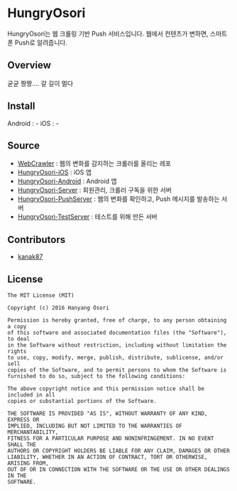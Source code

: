 # HungryOsori
HungryOsori는 웹 크롤링 기반 Push 서비스입니다. 웹에서 컨텐츠가 변하면, 스마트폰 Push로 알려줍니다.

## Overview
굳굳 짱짱.... 갈 길이 멀다

## Install
Android : -
iOS : -

## Source
- [WebCrawler]() : 웹의 변화를 감지하는 크롤러를 올리는 레포
- [HungryOsori-iOS](https://github.com/HyOsori/HungryOsori-iOS) : iOS 앱
- [HungryOsori-Android](https://github.com/HyOsori/HungryOsori-Android) : Android 앱
- [HungryOsori-Server](https://github.com/HyOsori/HungryOsori-Server) : 회원관리, 크롤러 구독을 위한 서버 
- [HungryOsori-PushServer](https://github.com/HyOsori/HungryOsori-PushServer) : 웹의 변화를 확인하고, Push 메시지를 발송하는 서버
- [HungryOsori-TestServer](https://github.com/HyOsori/HungryOsori-TestServer) : 테스트를 위해 만든 서버

## Contributors
* [kanak87](https://github.com/kanak87)

## License
```
The MIT License (MIT)

Copyright (c) 2016 Hanyang Osori

Permission is hereby granted, free of charge, to any person obtaining a copy
of this software and associated documentation files (the "Software"), to deal
in the Software without restriction, including without limitation the rights
to use, copy, modify, merge, publish, distribute, sublicense, and/or sell
copies of the Software, and to permit persons to whom the Software is
furnished to do so, subject to the following conditions:

The above copyright notice and this permission notice shall be included in all
copies or substantial portions of the Software.

THE SOFTWARE IS PROVIDED "AS IS", WITHOUT WARRANTY OF ANY KIND, EXPRESS OR
IMPLIED, INCLUDING BUT NOT LIMITED TO THE WARRANTIES OF MERCHANTABILITY,
FITNESS FOR A PARTICULAR PURPOSE AND NONINFRINGEMENT. IN NO EVENT SHALL THE
AUTHORS OR COPYRIGHT HOLDERS BE LIABLE FOR ANY CLAIM, DAMAGES OR OTHER
LIABILITY, WHETHER IN AN ACTION OF CONTRACT, TORT OR OTHERWISE, ARISING FROM,
OUT OF OR IN CONNECTION WITH THE SOFTWARE OR THE USE OR OTHER DEALINGS IN THE
SOFTWARE.
```
